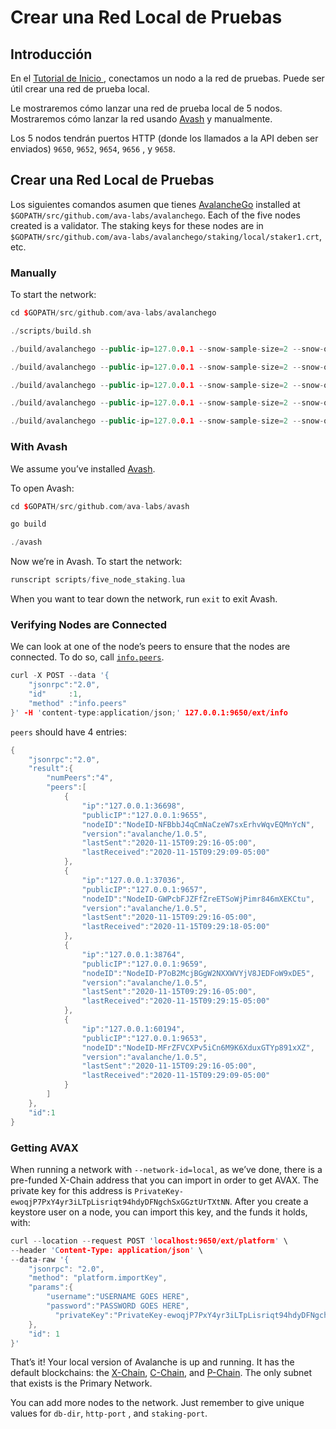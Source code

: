 # Crear una Red Local de Pruebas

## Introducción

En el [Tutorial de Inicio ](https://avalanche.gitbook.io/avalanche/build/getting-started), conectamos un nodo a la red de pruebas. Puede ser útil crear una red de prueba local.

Le mostraremos cómo lanzar una red de prueba local de 5 nodos. Mostraremos cómo lanzar la red usando [Avash](https://avalanche.gitbook.io/avalanche/build/tools/avash) y manualmente.

Los 5 nodos tendrán puertos HTTP \(donde los llamados a la API deben ser enviados\) `9650`, `9652`, `9654`, `9656` , y `9658`.

## Crear una Red Local de Pruebas

Los siguientes comandos asumen que tienes [AvalancheGo](https://avalanche.gitbook.io/avalanche/build/getting-started#download-avalanchego) installed at `$GOPATH/src/github.com/ava-labs/avalanchego`. Each of the five nodes created is a validator. The staking keys for these nodes are in `$GOPATH/src/github.com/ava-labs/avalanchego/staking/local/staker1.crt`, etc.

### Manually

To start the network:

```cpp
cd $GOPATH/src/github.com/ava-labs/avalanchego
```

```cpp
./scripts/build.sh
```

```cpp
./build/avalanchego --public-ip=127.0.0.1 --snow-sample-size=2 --snow-quorum-size=2 --http-port=9650 --staking-port=9651 --db-dir=db/node1 --staking-enabled=true --network-id=local --bootstrap-ips= --staking-tls-cert-file=$(pwd)/staking/local/staker1.crt --staking-tls-key-file=$(pwd)/staking/local/staker1.key
```

```cpp
./build/avalanchego --public-ip=127.0.0.1 --snow-sample-size=2 --snow-quorum-size=2 --http-port=9652 --staking-port=9653 --db-dir=db/node2 --staking-enabled=true --network-id=local --bootstrap-ips=127.0.0.1:9651 --bootstrap-ids=NodeID-7Xhw2mDxuDS44j42TCB6U5579esbSt3Lg --staking-tls-cert-file=$(pwd)/staking/local/staker2.crt --staking-tls-key-file=$(pwd)/staking/local/staker2.key
```

```cpp
./build/avalanchego --public-ip=127.0.0.1 --snow-sample-size=2 --snow-quorum-size=2 --http-port=9654 --staking-port=9655 --db-dir=db/node3 --staking-enabled=true --network-id=local --bootstrap-ips=127.0.0.1:9651 --bootstrap-ids=NodeID-7Xhw2mDxuDS44j42TCB6U5579esbSt3Lg --staking-tls-cert-file=$(pwd)/staking/local/staker3.crt --staking-tls-key-file=$(pwd)/staking/local/staker3.key
```

```cpp
./build/avalanchego --public-ip=127.0.0.1 --snow-sample-size=2 --snow-quorum-size=2 --http-port=9656 --staking-port=9657 --db-dir=db/node4 --staking-enabled=true --network-id=local --bootstrap-ips=127.0.0.1:9651 --bootstrap-ids=NodeID-7Xhw2mDxuDS44j42TCB6U5579esbSt3Lg --staking-tls-cert-file=$(pwd)/staking/local/staker4.crt --staking-tls-key-file=$(pwd)/staking/local/staker4.key
```

```cpp
./build/avalanchego --public-ip=127.0.0.1 --snow-sample-size=2 --snow-quorum-size=2 --http-port=9658 --staking-port=9659 --db-dir=db/node5 --staking-enabled=true --network-id=local --bootstrap-ips=127.0.0.1:9651 --bootstrap-ids=NodeID-7Xhw2mDxuDS44j42TCB6U5579esbSt3Lg --staking-tls-cert-file=$(pwd)/staking/local/staker5.crt --staking-tls-key-file=$(pwd)/staking/local/staker5.key
```

### With Avash

We assume you’ve installed [Avash](https://avalanche.gitbook.io/avalanche/build/tools/avash).

To open Avash:

```cpp
cd $GOPATH/src/github.com/ava-labs/avash
```

```cpp
go build
```

```cpp
./avash
```

Now we’re in Avash. To start the network:

```cpp
runscript scripts/five_node_staking.lua
```

When you want to tear down the network, run `exit` to exit Avash.

### Verifying Nodes are Connected <a id="verifying-nodes-are-connected"></a>

We can look at one of the node’s peers to ensure that the nodes are connected. To do so, call [`info.peers`](https://avalanche.gitbook.io/avalanche/build/apis/info-api#info-peers).

```cpp
curl -X POST --data '{
    "jsonrpc":"2.0",
    "id"     :1,
    "method" :"info.peers"
}' -H 'content-type:application/json;' 127.0.0.1:9650/ext/info
```

`peers` should have 4 entries:

```cpp
{
    "jsonrpc":"2.0",
    "result":{
        "numPeers":"4",
        "peers":[
            {
                "ip":"127.0.0.1:36698",
                "publicIP":"127.0.0.1:9655",
                "nodeID":"NodeID-NFBbbJ4qCmNaCzeW7sxErhvWqvEQMnYcN",
                "version":"avalanche/1.0.5",
                "lastSent":"2020-11-15T09:29:16-05:00",
                "lastReceived":"2020-11-15T09:29:09-05:00"
            },
            {
                "ip":"127.0.0.1:37036",
                "publicIP":"127.0.0.1:9657",
                "nodeID":"NodeID-GWPcbFJZFfZreETSoWjPimr846mXEKCtu",
                "version":"avalanche/1.0.5",
                "lastSent":"2020-11-15T09:29:16-05:00",
                "lastReceived":"2020-11-15T09:29:18-05:00"
            },
            {
                "ip":"127.0.0.1:38764",
                "publicIP":"127.0.0.1:9659",
                "nodeID":"NodeID-P7oB2McjBGgW2NXXWVYjV8JEDFoW9xDE5",
                "version":"avalanche/1.0.5",
                "lastSent":"2020-11-15T09:29:16-05:00",
                "lastReceived":"2020-11-15T09:29:15-05:00"
            },
            {
                "ip":"127.0.0.1:60194",
                "publicIP":"127.0.0.1:9653",
                "nodeID":"NodeID-MFrZFVCXPv5iCn6M9K6XduxGTYp891xXZ",
                "version":"avalanche/1.0.5",
                "lastSent":"2020-11-15T09:29:16-05:00",
                "lastReceived":"2020-11-15T09:29:09-05:00"
            }
        ]
    },
    "id":1
}
```

### Getting AVAX <a id="getting-avax"></a>

When running a network with `--network-id=local`, as we’ve done, there is a pre-funded X-Chain address that you can import in order to get AVAX. The private key for this address is `PrivateKey-ewoqjP7PxY4yr3iLTpLisriqt94hdyDFNgchSxGGztUrTXtNN`. After you create a keystore user on a node, you can import this key, and the funds it holds, with:

```cpp
curl --location --request POST 'localhost:9650/ext/platform' \
--header 'Content-Type: application/json' \
--data-raw '{
    "jsonrpc": "2.0",
    "method": "platform.importKey",
    "params":{
        "username":"USERNAME GOES HERE",
        "password":"PASSWORD GOES HERE",
          "privateKey":"PrivateKey-ewoqjP7PxY4yr3iLTpLisriqt94hdyDFNgchSxGGztUrTXtNN"
    },
    "id": 1
}'
```

That’s it! Your local version of Avalanche is up and running. It has the default blockchains: the [X-Chain](https://avalanche.gitbook.io/avalanche/learn/platform-overview#exchange-chain-x-chain), [C-Chain](https://avalanche.gitbook.io/avalanche/learn/platform-overview#contract-chain-c-chain), and [P-Chain](https://avalanche.gitbook.io/avalanche/learn/platform-overview#platform-chain-p-chain). The only subnet that exists is the Primary Network.

You can add more nodes to the network. Just remember to give unique values for `db-dir`, `http-port` , and `staking-port`.

<!--stackedit_data:
eyJoaXN0b3J5IjpbNDEwMDI0NzM2XX0=
-->